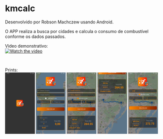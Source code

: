 # kmcalc
Desenvolvido por Robson Machczew usando Android.

O APP realiza a busca por cidades e calcula o consumo de combustível conforme os dados passados.<br/>

Video demonstrativo:<br/>
[![Watch the video](https://img.youtube.com/vi/Oga1ifnGMO4/hqdefault.jpg)](https://youtu.be/Oga1ifnGMO4)

<br/>

Prints: <br/>
![Alt text](https://github.com/hubosong/kmcalc/blob/master/app/src/main/res/drawable/screens.png?raw=true "screens")

